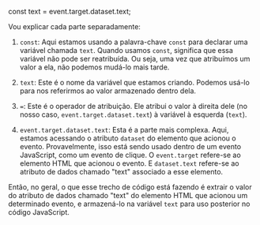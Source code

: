const text = event.target.dataset.text;


Vou explicar cada parte separadamente:

1. `const`: Aqui estamos usando a palavra-chave `const` para declarar uma variável chamada `text`. Quando usamos `const`, significa que essa variável não pode ser reatribuída. Ou seja, uma vez que atribuímos um valor a ela, não podemos mudá-lo mais tarde.

2. `text`: Este é o nome da variável que estamos criando. Podemos usá-lo para nos referirmos ao valor armazenado dentro dela.

3. `=`: Este é o operador de atribuição. Ele atribui o valor à direita dele (no nosso caso, `event.target.dataset.text`) à variável à esquerda (`text`).

4. `event.target.dataset.text`: Esta é a parte mais complexa. Aqui, estamos acessando o atributo `dataset` do elemento que acionou o evento. Provavelmente, isso está sendo usado dentro de um evento JavaScript, como um evento de clique. O `event.target` refere-se ao elemento HTML que acionou o evento. E `dataset.text` refere-se ao atributo de dados chamado "text" associado a esse elemento.

Então, no geral, o que esse trecho de código está fazendo é extrair o valor do atributo de dados chamado "text" do elemento HTML que acionou um determinado evento, e armazená-lo na variável `text` para uso posterior no código JavaScript.